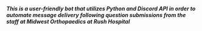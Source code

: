 ##### This is a user-friendly bot that utilizes Python and Discord API in order to automate message delivery following question submissions from the staff at Midwest Orthopaedics at Rush Hospital
